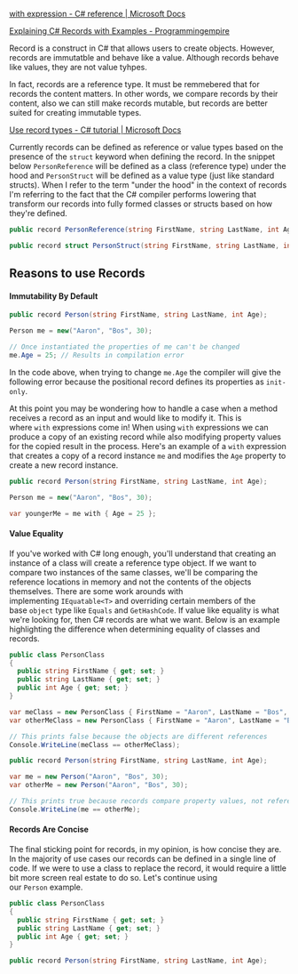 [with expression - C# reference | Microsoft Docs](https://docs.microsoft.com/en-us/dotnet/csharp/language-reference/operators/with-expression)

[Explaining C# Records with Examples - Programmingempire](https://www.programmingempire.com/explaining-c-records-with-examples/#:~:text=Record%20is%20a%20construct%20in%20C%23%20that%20allows,behave%20like%20values%2C%20they%20are%20not%20value%20types.)

Record is a construct in C# that allows users to create objects. However, records are immutatble and behave like a value. Although records behave like values, they are not value tyhpes. 

In fact, records are a reference type. It must be remmebered that for records the content matters. In other words, we compare records by their content, also we can still make records mutable, but records are better suited for creating immutable types. 

[Use record types - C# tutorial | Microsoft Docs](https://docs.microsoft.com/en-us/dotnet/csharp/whats-new/tutorials/records)


Currently records can be defined as reference or value types based on the presence of the `struct` keyword when defining the record. In the snippet below `PersonReference` will be defined as a class (reference type) under the hood and `PersonStruct` will be defined as a value type (just like standard structs). When I refer to the term "under the hood" in the context of records I'm referring to the fact that the C# compiler performs lowering that transform our records into fully formed classes or structs based on how they're defined.

```csharp
public record PersonReference(string FirstName, string LastName, int Age);

public record struct PersonStruct(string FirstName, string LastName, int Age);
```

## Reasons to use Records 

#### Immutability By Default 

```csharp
public record Person(string FirstName, string LastName, int Age);

Person me = new("Aaron", "Bos", 30);

// Once instantiated the properties of me can't be changed
me.Age = 25; // Results in compilation error
```

In the code above, when trying to change `me.Age` the compiler will give the following error because the positional record defines its properties as `init-only`.

At this point you may be wondering how to handle a case when a method receives a record as an input and would like to modify it. This is where `with` expressions come in! When using `with` expressions we can produce a copy of an existing record while also modifying property values for the copied result in the process. Here's an example of a `with` expression that creates a copy of a record instance `me` and modifies the `Age` property to create a new record instance.

```csharp
public record Person(string FirstName, string LastName, int Age);

Person me = new("Aaron", "Bos", 30);

var youngerMe = me with { Age = 25 };
```

#### Value Equality

If you've worked with C# long enough, you'll understand that creating an instance of a class will create a reference type object. If we want to compare two instances of the same classes, we'll be comparing the reference locations in memory and not the contents of the objects themselves. There are some work arounds with implementing `IEquatable<T>` and overriding certain members of the base `object` type like `Equals` and `GetHashCode`. If value like equality is what we're looking for, then C# records are what we want. Below is an example highlighting the difference when determining equality of classes and records.


```csharp
public class PersonClass
{
  public string FirstName { get; set; }
  public string LastName { get; set; }
  public int Age { get; set; }
}

var meClass = new PersonClass { FirstName = "Aaron", LastName = "Bos", Age = 30 };
var otherMeClass = new PersonClass { FirstName = "Aaron", LastName = "Bos", Age = 30 };

// This prints false because the objects are different references
Console.WriteLine(meClass == otherMeClass);

public record Person(string FirstName, string LastName, int Age);

var me = new Person("Aaron", "Bos", 30);
var otherMe = new Person("Aaron", "Bos", 30);

// This prints true because records compare property values, not reference locations
Console.WriteLine(me == otherMe);
```

#### Records Are Concise 

The final sticking point for records, in my opinion, is how concise they are. In the majority of use cases our records can be defined in a single line of code. If we were to use a class to replace the record, it would require a little bit more screen real estate to do so. Let's continue using our `Person` example.

```csharp
public class PersonClass
{
  public string FirstName { get; set; }
  public string LastName { get; set; }
  public int Age { get; set; }
}

public record Person(string FirstName, string LastName, int Age);
```

